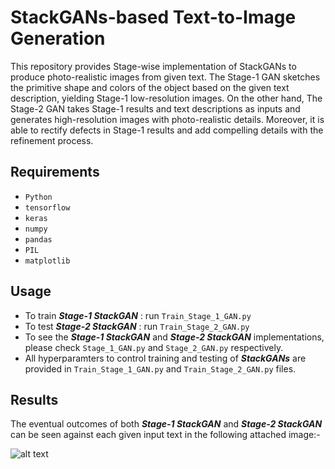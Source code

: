 # StackGANs-based Text-to-Image Generation

This repository provides Stage-wise implementation of StackGANs to produce photo-realistic images from given text. The Stage-1 GAN sketches the primitive shape and colors of the object based on the given text description, yielding Stage-1 low-resolution images. On the other hand, The Stage-2 GAN takes Stage-1 results and text descriptions as inputs and generates high-resolution images with photo-realistic details. Moreover, it is able to rectify defects in Stage-1 results and add compelling details with the refinement process.

## Requirements

- `Python`
- `tensorflow`
- `keras`
- `numpy`
- `pandas`
- `PIL`
- `matplotlib`

## Usage

- To train ***Stage-1 StackGAN*** : run `Train_Stage_1_GAN.py`
- To test ***Stage-2 StackGAN*** : run `Train_Stage_2_GAN.py`
- To see the ***Stage-1 StackGAN*** and ***Stage-2 StackGAN*** implementations, please check `Stage_1_GAN.py` and `Stage_2_GAN.py` respectively.
- All hyperparamters to control training and testing of ***StackGANs*** are provided in `Train_Stage_1_GAN.py` and `Train_Stage_2_GAN.py` files.

## Results

The eventual outcomes of both ***Stage-1 StackGAN*** and ***Stage-2 StackGAN*** can be seen against each given input text in the following attached image:-

![alt text](https://github.com/fork123aniket/Text-to-Image-Synthesis-using-StackGANs/blob/main/Images/Result.png)

